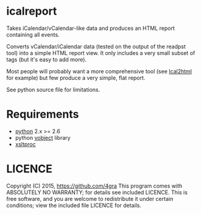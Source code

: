 icalreport
==========
Takes iCalendar/vCalendar-like data and produces an HTML report containing all
events.

Converts vCalendar/iCalendar data (tested on the output of the readpst tool)
into a simple HTML report view.  It only includes a very small subset of tags
(but it's easy to add more).

Most people will probably want a more comprehensive tool (see [Ical2html](http://www.w3.org/Tools/Ical2html/) for
example) but few produce a very simple, flat report.

See python source file for limitations.

Requirements
============
   * [python](https://www.python.org/) 2.x >= 2.6
   * python [vobject](http://vobject.skyhouseconsulting.com/) library
   * [xsltproc](http://xmlsoft.org/XSLT/xsltproc2.html)

LICENCE
=======
 Copyright (C) 2015, https://github.com/4gra
 This program comes with ABSOLUTELY NO WARRANTY; for details see included LICENCE.
 This is free software, and you are welcome to redistribute it under certain
 conditions; view the included file LICENCE for details.
